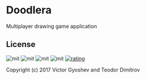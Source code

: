 # Doodlera
Multiplayer drawing game application

## License
![mit](https://img.shields.io/apm/l/vim-mode.svg) ![mit](https://img.shields.io/badge/npm-express-orange.svg) ![mit](https://img.shields.io/badge/npm-socket.io-green.svg) ![mit](https://img.shields.io/badge/npm-postgres-blue.svg) [![rating](https://img.shields.io/chrome-web-store/stars/nimelepbpejjlbmoobocpfnjhihnpked.svg)]()


Copyright (c) 2017 Victor Gyoshev and Teodor Dimitrov
